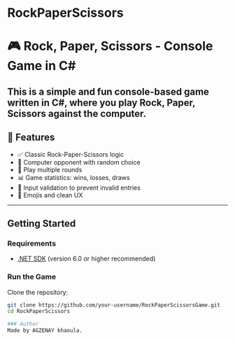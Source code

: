 # RockPaperScissors
# 🎮 Rock, Paper, Scissors - Console Game in C#

This is a simple and fun console-based game written in **C#**, where you play **Rock, Paper, Scissors** against the computer.
---

## 🧠 Features

- ✅ Classic Rock-Paper-Scissors logic
- 🧠 Computer opponent with random choice
- 🔁 Play multiple rounds
- 📊 Game statistics: wins, losses, draws
- 🧼 Input validation to prevent invalid entries
- 🎉 Emojis and clean UX

---

## Getting Started

### Requirements

- [.NET SDK](https://dotnet.microsoft.com/en-us/download) (version 6.0 or higher recommended)

### Run the Game

Clone the repository:

```bash
git clone https://github.com/your-username/RockPaperScissorsGame.git
cd RockPaperScissors

### Author
Made by AGZENAY khaoula.

